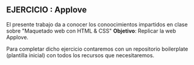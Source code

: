 ## EJERCICIO : Applove

El presente  trabajo da a conocer los conoocimientos impartidos en clase sobre "Maquetado web con HTML & CSS"
**Objetivo**:
Replicar la web Applove.

Para completar dicho  ejercicio contaremos con  un repositorio boilerplate (plantilla inicial) con todos los recursos que necesitaremos.
